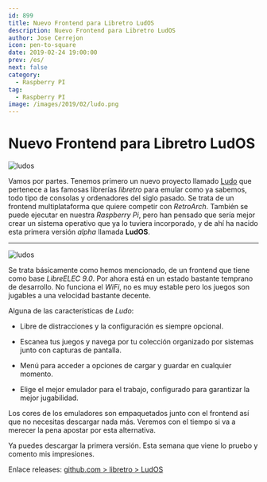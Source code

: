 ```yaml
---
id: 899
title: Nuevo Frontend para Libretro LudOS
description: Nuevo Frontend para Libretro LudOS
author: Jose Cerrejon
icon: pen-to-square
date: 2019-02-24 19:00:00
prev: /es/
next: false
category:
  - Raspberry PI
tag:
  - Raspberry PI
image: /images/2019/02/ludo.png
---
```


# Nuevo Frontend para Libretro LudOS

![ludos](/images/2019/02/ludo.png)

Vamos por partes. Tenemos primero un nuevo proyecto llamado [Ludo](https://github.com/libretro/ludo) que pertenece a las famosas librerías *libretro* para emular como ya sabemos, todo tipo de consolas y ordenadores del siglo pasado. Se trata de un frontend multiplataforma que quiere competir con *RetroArch*. También se puede ejecutar en nuestra *Raspberry Pi*, pero han pensado que sería mejor crear un sistema operativo que ya lo tuviera incorporado, y de ahí ha nacido esta primera versión *alpha* llamada **LudOS**.

- - -
![ludos](/images/2019/02/playlist_ludo.png)

Se trata básicamente como hemos mencionado, de un frontend que tiene como base *LibreELEC 9.0*. Por ahora está en un estado bastante temprano de desarrollo. No funciona el *WiFi*, no es muy estable pero los juegos son jugables a una velocidad bastante decente.

Alguna de las características de *Ludo*:

* Libre de distracciones y la configuración es siempre opcional.

* Escanea tus juegos y navega por tu colección organizado por sistemas junto con capturas de pantalla.

* Menú para acceder a opciones de cargar y guardar en cualquier momento.

* Elige el mejor emulador para el trabajo, configurado para garantizar la mejor jugabilidad.

Los cores de los emuladores son empaquetados junto con el frontend así que no necesitas descargar nada más. Veremos con el tiempo si va a merecer la pena apostar por esta alternativa. 

Ya puedes descargar la primera versión. Esta semana que viene lo pruebo y comento mis impresiones.

Enlace releases: [github.com > libretro > LudOS](https://github.com/libretro/LudOS/releases)